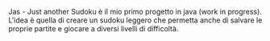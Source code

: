 Jas - Just another Sudoku è il mio primo progetto in java (work in progress).
L'idea è quella di creare un sudoku leggero che permetta anche di salvare 
le proprie partite e giocare a diversi livelli di difficoltà.
